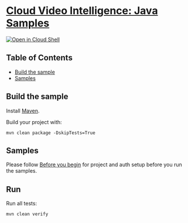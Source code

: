# [Cloud Video Intelligence: Java Samples](https://github.com/GoogleCloudPlatform/java-docs-samples/tree/main/video)

[![Open in Cloud Shell][shell_img]][shell_link]



## Table of Contents

* [Build the sample](#build-the-sample)
* [Samples](#samples)


## Build the sample

Install [Maven](http://maven.apache.org/).

Build your project with:

```
mvn clean package -DskipTests=True
```

## Samples

Please follow [Before you begin](https://cloud.google.com/video-intelligence/docs/annotate-video-client-libraries#before-you-begin) for project and auth setup before you run the samples.


## Run
Run all tests:
```
mvn clean verify
```

[shell_img]: https://gstatic.com/cloudssh/images/open-btn.png
[shell_link]: https://console.cloud.google.com/cloudshell/open?git_repo=https://github.com/GoogleCloudPlatform/java-docs-samples&page=editor&open_in_editor=video/README.md
[product-docs]: https://cloud.google.com/video-intelligence/docs/
